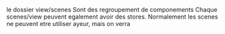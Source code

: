 le dossier view/scenes Sont des regroupement de componements
Chaque scenes/view peuvent egalement avoir des stores.
Normalement les scenes ne peuvent etre utiliser ayeur, mais on verra
